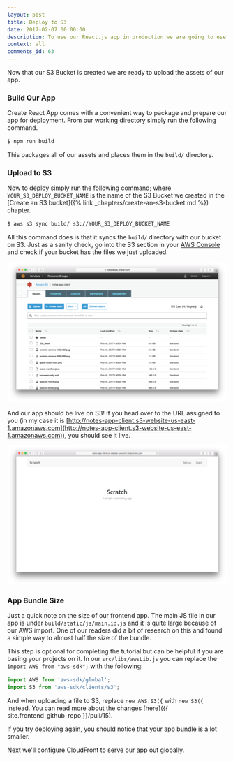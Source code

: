 ```yaml
---
layout: post
title: Deploy to S3
date: 2017-02-07 00:00:00
description: To use our React.js app in production we are going to use Create React App’s build command to create a production build of our app. And to upload our React.js app to an S3 Bucket on AWS, we are going to use the AWS CLI s3 sync command. 
context: all
comments_id: 63
---
```


Now that our S3 Bucket is created we are ready to upload the assets of our app.

### Build Our App

Create React App comes with a convenient way to package and prepare our app for deployment. From our working directory simply run the following command.

``` bash
$ npm run build
```

This packages all of our assets and places them in the `build/` directory.

### Upload to S3

Now to deploy simply run the following command; where `YOUR_S3_DEPLOY_BUCKET_NAME` is the name of the S3 Bucket we created in the [Create an S3 bucket]({% link _chapters/create-an-s3-bucket.md %}) chapter.

``` bash
$ aws s3 sync build/ s3://YOUR_S3_DEPLOY_BUCKET_NAME
```

All this command does is that it syncs the `build/` directory with our bucket on S3. Just as a sanity check, go into the S3 section in your [AWS Console](https://console.aws.amazon.com/console/home) and check if your bucket has the files we just uploaded.

![Uploaded to S3 screenshot](/assets/uploaded-to-s3.png)

And our app should be live on S3! If you head over to the URL assigned to you (in my case it is [http://notes-app-client.s3-website-us-east-1.amazonaws.com](http://notes-app-client.s3-website-us-east-1.amazonaws.com)), you should see it live.

![App live on S3 screenshot](/assets/app-live-on-s3.png)

### App Bundle Size

Just a quick note on the size of our frontend app. The main JS file in our app is under `build/static/js/main.id.js` and it is quite large because of our AWS import. One of our readers did a bit of research on this and found a simple way to almost half the size of the bundle.

This step is optional for completing the tutorial but can be helpful if you are basing your projects on it. In our `src/libs/awsLib.js` you can replace the `import AWS from "aws-sdk";` with the following:

``` js
import AWS from 'aws-sdk/global';
import S3 from 'aws-sdk/clients/s3';
```

And when uploading a file to S3, replace `new AWS.S3({` with `new S3({` instead. You can read more about the changes [here]({{ site.frontend_github_repo }}/pull/15).

If you try deploying again, you should notice that your app bundle is a lot smaller.

Next we'll configure CloudFront to serve our app out globally.

